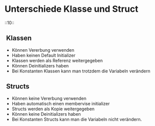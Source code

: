 # Unterschiede Klasse und Struct
::10::

##  Klassen

- Können Vererbung verwenden
- Haben keinen Default Initializer
- Klassen werden als Referenz weitergegeben
- Können Deinitializers haben
- Bei Konstanten Klassen kann man trotzdem die Variabeln verändern

##  Structs

- Können keine Vererbung verwenden
- Haben automatisch einen membervise initializer
- Structs werden als Kopie weitergegeben
- Können keine Deinitializers haben
- Bei Konstanten Structs kann man die Variabeln nicht verändern.
